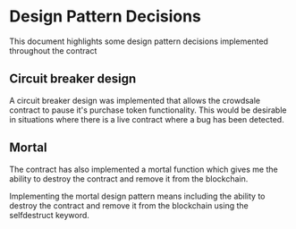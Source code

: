 # Design Pattern Decisions

This document highlights some design pattern decisions implemented throughout the contract


## Circuit breaker design
A circuit breaker design was implemented that allows the crowdsale contract to pause it's purchase token functionality. This would be desirable in situations where there is a live contract where a bug has been detected.


## Mortal
The contract has also implemented a mortal function which gives me the ability to destroy the contract and remove it from the blockchain.

Implementing the mortal design pattern means including the ability to destroy the contract and remove it from the blockchain using the selfdestruct keyword.


